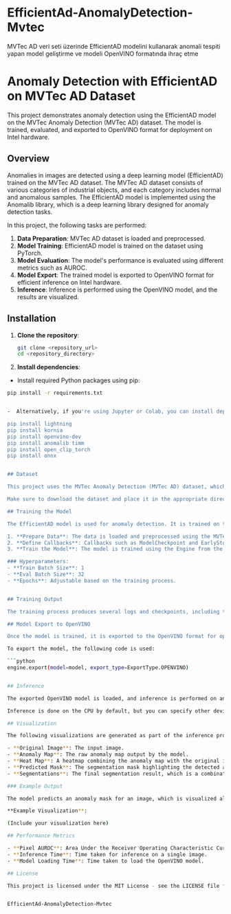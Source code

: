 # EfficientAd-AnomalyDetection-Mvtec
MVTec AD veri seti üzerinde EfficientAD modelini kullanarak anomali tespiti yapan model geliştirme ve modeli OpenVINO formatında ihraç etme


# Anomaly Detection with EfficientAD on MVTec AD Dataset

This project demonstrates anomaly detection using the EfficientAD model on the MVTec Anomaly Detection (MVTec AD) dataset. The model is trained, evaluated, and exported to OpenVINO format for deployment on Intel hardware.

## Overview

Anomalies in images are detected using a deep learning model (EfficientAD) trained on the MVTec AD dataset. The MVTec AD dataset consists of various categories of industrial objects, and each category includes normal and anomalous samples. The EfficientAD model is implemented using the Anomalib library, which is a deep learning library designed for anomaly detection tasks.

In this project, the following tasks are performed:
1. **Data Preparation**: MVTec AD dataset is loaded and preprocessed.
2. **Model Training**: EfficientAD model is trained on the dataset using PyTorch.
3. **Model Evaluation**: The model's performance is evaluated using different metrics such as AUROC.
4. **Model Export**: The trained model is exported to OpenVINO format for efficient inference on Intel hardware.
5. **Inference**: Inference is performed using the OpenVINO model, and the results are visualized.

## Installation

1. **Clone the repository**:

   ```bash
   git clone <repository_url>
   cd <repository_directory>
   
2. **Install dependencies**:

- Install required Python packages using pip:

```bash
pip install -r requirements.txt


-  Alternatively, if you're using Jupyter or Colab, you can install dependencies directly in the notebook:

pip install lightning
pip install kornia
pip install openvino-dev
pip install anomalib timm
pip install open_clip_torch
pip install onnx


## Dataset

This project uses the MVTec Anomaly Detection (MVTec AD) dataset, which contains several categories of industrial objects. The dataset is used for training and testing anomaly detection models. You can download the dataset from the official MVTec website.

Make sure to download the dataset and place it in the appropriate directory as specified in the code (`dataset_root`).

## Training the Model

The EfficientAD model is used for anomaly detection. It is trained on the MVTec AD dataset using the following steps:

1. **Prepare Data**: The data is loaded and preprocessed using the MVTecAD data module.
2. **Define Callbacks**: Callbacks such as ModelCheckpoint and EarlyStopping are used during training to monitor the performance of the model.
3. **Train the Model**: The model is trained using the Engine from the Anomalib library, which handles the training loop.

### Hyperparameters:
- **Train Batch Size**: 1
- **Eval Batch Size**: 32
- **Epochs**: Adjustable based on the training process.


## Training Output

The training process produces several logs and checkpoints, including the model’s performance metrics such as `train_loss` and `pixel_AUROC`.

## Model Export to OpenVINO

Once the model is trained, it is exported to the OpenVINO format for optimized inference on Intel hardware. The model is saved in the `weights/openvino` directory and can be loaded and run using OpenVINO's inference engine.

To export the model, the following code is used:

```python
engine.export(model=model, export_type=ExportType.OPENVINO)


## Inference

The exported OpenVINO model is loaded, and inference is performed on an image from the test set.

Inference is done on the CPU by default, but you can specify other devices like the GPU or MPS for faster performance.

## Visualization

The following visualizations are generated as part of the inference process:

- **Original Image**: The input image.
- **Anomaly Map**: The raw anomaly map output by the model.
- **Heat Map**: A heatmap combining the anomaly map with the original image.
- **Predicted Mask**: The segmentation mask highlighting the detected anomalies.
- **Segmentations**: The final segmentation result, which is a combination of the predicted mask and the original image.

### Example Output

The model predicts an anomaly mask for an image, which is visualized alongside the original image and anomaly map.

**Example Visualization**:

(Include your visualization here)

## Performance Metrics

- **Pixel AUROC**: Area Under the Receiver Operating Characteristic Curve, used to evaluate the model’s performance in detecting anomalies.
- **Inference Time**: Time taken for inference on a single image.
- **Model Loading Time**: Time taken to load the OpenVINO model.

## License

This project is licensed under the MIT License - see the LICENSE file for details.


EfficientAd-AnomalyDetection-Mvtec
